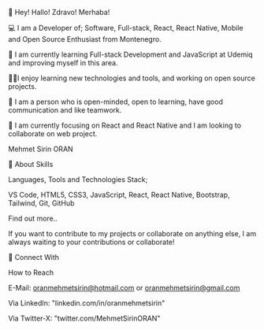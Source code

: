 👋 Hey! Hallo! Zdravo! Merhaba!

💻 I am a Developer of; Software, Full-stack, React, React Native, Mobile and Open Source Enthusiast from Montenegro.

🔭  I am currently learning Full-stack Development and JavaScript at Udemiq and improving myself in this area.

👨‍💻I enjoy learning new technologies and tools, and working on open source projects.

👯 I  am a person who is open-minded, open to learning, have good communication and like teamwork.

👀 I am  currently focusing on React and React Native and I am looking to collaborate on web project.

Mehmet Sirin ORAN

📖 About Skills

Languages, Tools and Technologies Stack;

VS Code, HTML5, CSS3, JavaScript, React, React Native, Bootstrap, Tailwind, Git, GitHub

Find out more..

If you want to contribute to my projects or collaborate on anything else, I am always waiting to your contributions or collaborate!

💬 Connect With

How to Reach

E-Mail: oranmehmetsirin@hotmail.com or oranmehmetsirin@gmail.com

Via LinkedIn: "linkedin.com/in/oranmehmetsirin"

Via Twitter-X: "twitter.com/MehmetSirinORAN"
